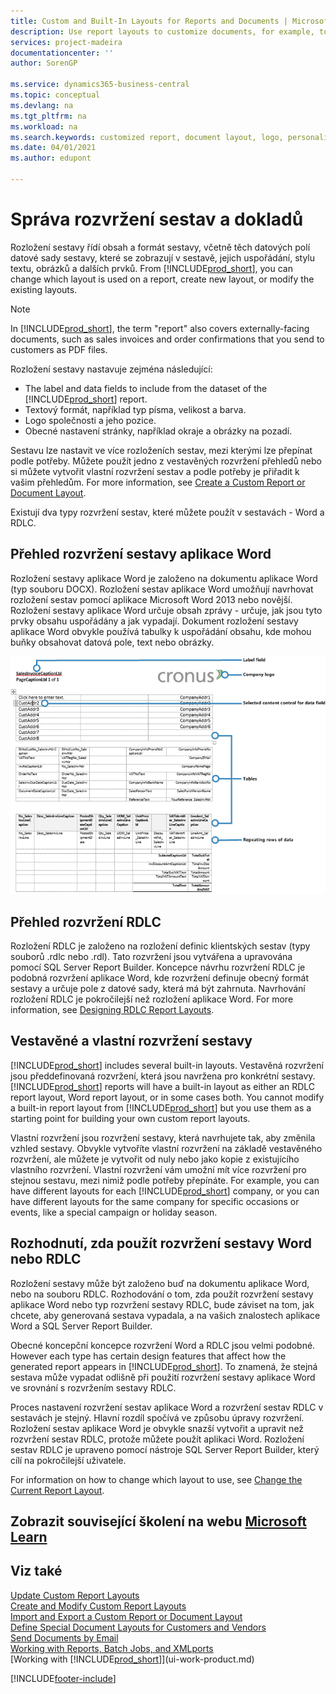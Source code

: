```yaml
---
title: Custom and Built-In Layouts for Reports and Documents | Microsoft Docs
description: Use report layouts to customize documents, for example, to personalize the font, logo, or page settings of PDF files you send to customers.
services: project-madeira
documentationcenter: ''
author: SorenGP

ms.service: dynamics365-business-central
ms.topic: conceptual
ms.devlang: na
ms.tgt_pltfrm: na
ms.workload: na
ms.search.keywords: customized report, document layout, logo, personalize
ms.date: 04/01/2021
ms.author: edupont

---
```

# Správa rozvržení sestav a dokladů
Rozložení sestavy řídí obsah a formát sestavy, včetně těch datových polí datové sady sestavy, které se zobrazují v sestavě, jejich uspořádání, stylu textu, obrázků a dalších prvků. From [!INCLUDE[prod_short](includes/prod_short.md)], you can change which layout is used on a report, create new layout, or modify the existing layouts.

> [!NOTE]  
> In [!INCLUDE[prod_short](includes/prod_short.md)], the term "report" also covers externally-facing documents, such as sales invoices and order confirmations that you send to customers as PDF files.

Rozložení sestavy nastavuje zejména následující:

* The label and data fields to include from the dataset of the [!INCLUDE[prod_short](includes/prod_short.md)] report.
* Textový formát, například typ písma, velikost a barva.
* Logo společnosti a jeho pozice.
* Obecné nastavení stránky, například okraje a obrázky na pozadí.

Sestavu lze nastavit ve více rozloženích sestav, mezi kterými lze přepínat podle potřeby. Můžete použít jedno z vestavěných rozvržení přehledů nebo si můžete vytvořit vlastní rozvržení sestav a podle potřeby je přiřadit k vašim přehledům. For more information, see [Create a Custom Report or Document Layout](ui-how-create-custom-report-layout.md).

Existují dva typy rozvržení sestav, které můžete použít v sestavách - Word a RDLC.

## Přehled rozvržení sestavy aplikace Word
Rozložení sestavy aplikace Word je založeno na dokumentu aplikace Word (typ souboru DOCX). Rozložení sestav aplikace Word umožňují navrhovat rozložení sestav pomocí aplikace Microsoft Word 2013 nebo novější. Rozložení sestavy aplikace Word určuje obsah zprávy - určuje, jak jsou tyto prvky obsahu uspořádány a jak vypadají. Dokument rozložení sestavy aplikace Word obvykle používá tabulky k uspořádání obsahu, kde mohou buňky obsahovat datová pole, text nebo obrázky.

![Příklad dokumentu rozložení sestavy aplikace Word pro NAV](media/nav_wordreportlayout_edit_in_word_example.png "NAV_WordReportLayout_Edit_In_Word_Example")

## Přehled rozvržení RDLC
Rozložení RDLC je založeno na rozložení definic klientských sestav (typy souborů .rdlc nebo .rdl). Tato rozvržení jsou vytvářena a upravována pomocí SQL Server Report Builder. Koncepce návrhu rozvržení RDLC je podobná rozvržení aplikace Word, kde rozvržení definuje obecný formát sestavy a určuje pole z datové sady, která má být zahrnuta. Navrhování rozložení RDLC je pokročilejší než rozložení aplikace Word. For more information, see [Designing RDLC Report Layouts](/dynamics-nav/Designing-RDLC-Report-Layouts).

## Vestavěné a vlastní rozvržení sestavy
[!INCLUDE[prod_short](includes/prod_short.md)] includes several built-in layouts. Vestavěná rozvržení jsou předdefinovaná rozvržení, která jsou navržena pro konkrétní sestavy. [!INCLUDE[prod_short](includes/prod_short.md)] reports will have a built-in layout as either an RDLC report layout, Word report layout, or in some cases both. You cannot modify a built-in report layout from [!INCLUDE[prod_short](includes/prod_short.md)] but you use them as a starting point for building your own custom report layouts.

Vlastní rozvržení jsou rozvržení sestavy, která navrhujete tak, aby změnila vzhled sestavy. Obvykle vytvoříte vlastní rozvržení na základě vestavěného rozvržení, ale můžete je vytvořit od nuly nebo jako kopie z existujícího vlastního rozvržení. Vlastní rozvržení vám umožní mít více rozvržení pro stejnou sestavu, mezi nimiž podle potřeby přepínáte. For example, you can have different layouts for each [!INCLUDE[prod_short](includes/prod_short.md)] company, or you can have different layouts for the same company for specific occasions or events, like a special campaign or holiday season.

## Rozhodnutí, zda použít rozvržení sestavy Word nebo RDLC
Rozložení sestavy může být založeno buď na dokumentu aplikace Word, nebo na souboru RDLC. Rozhodování o tom, zda použít rozvržení sestavy aplikace Word nebo typ rozvržení sestavy RDLC, bude záviset na tom, jak chcete, aby generovaná sestava vypadala, a na vašich znalostech aplikace Word a SQL Server Report Builder.

Obecné koncepční koncepce rozvržení Word a RDLC jsou velmi podobné. However each type has certain design features that affect how the generated report appears in [!INCLUDE[prod_short](includes/prod_short.md)]. To znamená, že stejná sestava může vypadat odlišně při použití rozvržení sestavy aplikace Word ve srovnání s rozvržením sestavy RDLC.

Proces nastavení rozvržení sestav aplikace Word a rozvržení sestav RDLC v sestavách je stejný. Hlavní rozdíl spočívá ve způsobu úpravy rozvržení. Rozložení sestav aplikace Word je obvykle snazší vytvořit a upravit než rozvržení sestav RDLC, protože můžete použít aplikaci Word. Rozložení sestav RDLC je upraveno pomocí nástroje SQL Server Report Builder, který cílí na pokročilejší uživatele.

For information on how to change which layout to use, see [Change the Current Report Layout](ui-how-change-layout-currently-used-report.md).

## Zobrazit související školení na webu [Microsoft Learn](/learn/modules/change-documents-dynamics-365-business-central/index)

## Viz také
[Update Custom Report Layouts](ui-update-report-layouts.md)  
[Create and Modify Custom Report Layouts](ui-how-create-custom-report-layout.md)  
[Import and Export a Custom Report or Document Layout](ui-how-import-and-export-report-layout.md)  
[Define Special Document Layouts for Customers and Vendors](ui-define-customer-vendor-document-layouts.md)  
[Send Documents by Email](ui-how-send-documents-email.md)  
[Working with Reports, Batch Jobs, and XMLports](ui-work-report.md)  
[Working with [!INCLUDE[prod_short](includes/prod_short.md)]](ui-work-product.md)


[!INCLUDE[footer-include](includes/footer-banner.md)]